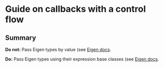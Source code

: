 # Guide on callbacks with a control flow

## Summary

**Do not:** Pass Eigen types by value (see [Eigen docs](https://eigen.tuxfamily.org/dox/group__TopicPassingByValue.html).

**Do:** Pass Eigen types using their expression base classes (see [Eigen docs](https://eigen.tuxfamily.org/dox/TopicFunctionTakingEigenTypes.html).